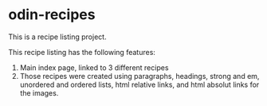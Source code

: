 # odin-recipes
This is a recipe listing project.

This recipe listing has the following features:

1. Main index page, linked to 3 different recipes
2. Those recipes were created using paragraphs, headings, strong and em, unordered and ordered lists, html relative links, and html absolut links for the images.
